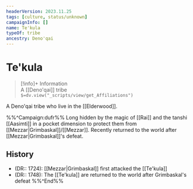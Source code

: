 ```yaml
---
headerVersion: 2023.11.25
tags: [culture, status/unknown]
campaignInfo: []
name: Te'kula
typeOf: tribe
ancestry: Deno'qai
---
```

# Te'kula
>[!info]+ Information  
> A [[Deno'qai]] tribe  
> `$=dv.view("_scripts/view/get_Affiliations")`

A Deno'qai tribe who live in the [[Elderwood]]. 

%%^Campaign:dufr%%
Long hidden by the magic of [[Rai]] and the tanshi [[Aasimti]] in a pocket dimension to protect them from [[Mezzar|Grimbaskal]]/[[Mezzar]]. Recently returned to the world after [[Mezzar|Grimbaskal]]'s defeat. 

## History
- (DR:: 1724): [[Mezzar|Grimbaskal]] first attacked the [[Te'kula]] 
- (DR:: 1748): The [[Te'kula]] are returned to the world after Grimbaskal's defeat
%%^End%%